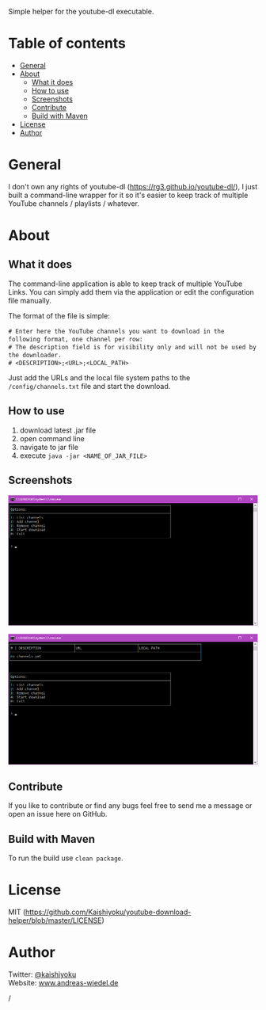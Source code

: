 Simple helper for the youtube-dl executable.

Table of contents
=================

  * [General](#general)
  * [About](#about)
    * [What it does](#what-it-does)
    * [How to use](#how-to-use)
    * [Screenshots](#screenshots)
    * [Contribute](#contribute)
    * [Build with Maven](#build-with-maven)
  * [License](#license)
  * [Author](#author)

General
=======
I don't own any rights of youtube-dl (https://rg3.github.io/youtube-dl/), I just built a command-line wrapper for it so it's easier to keep track of multiple YouTube channels / playlists / whatever.

About
=====

What it does
------------
The command-line application is able to keep track of multiple YouTube Links. You can simply add them via the application or edit the configuration file manually.

The format of the file is simple:
```
# Enter here the YouTube channels you want to download in the following format, one channel per row:
# The description field is for visibility only and will not be used by the downloader.
# <DESCRIPTION>;<URL>;<LOCAL_PATH>
```

Just add the URLs and the local file system paths to the ```/config/channels.txt``` file and start the download.

How to use
----------
1. download latest .jar file
2. open command line
3. navigate to jar file
4. execute ```java -jar <NAME_OF_JAR_FILE>```

Screenshots
-----------
![Main menu](https://raw.githubusercontent.com/Kaishiyoku/youtube-download-helper/screenshots/main_menu.png "Main menu")

![List](https://raw.githubusercontent.com/Kaishiyoku/youtube-download-helper/screenshots/list.png "List")

Contribute
----------
If you like to contribute or find any bugs feel free to send me a message or open an issue here on GitHub.

Build with Maven
----------------
To run the build use ```clean package```.

License
=======
MIT (https://github.com/Kaishiyoku/youtube-download-helper/blob/master/LICENSE)

Author
======
Twitter: [@kaishiyoku](https://twitter.com/kaishiyoku)  
Website: www.andreas-wiedel.de

/
